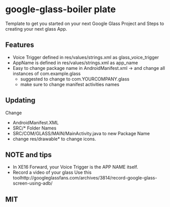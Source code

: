 google-glass-boiler plate
===========

Template to get you started on your next Google Glass Project and Steps to creating your next glass App.

Features
---
- Voice Trigger defined in  res/values/strings.xml as glass_voice_trigger
- AppName is defined in  res/values/strings.xml as app_name
- Easy to change package name in AndroidManifest.xml -> and change all instances of com.example.glass
    - suggested to change to com.YOURCOMPANY.glass
    - make sure to change manifest activities names

Updating
---
Change
- AndroidManifest.XML
- SRC/* Folder Names
- SRC/COM/GLASS/MAIN/MainActivity.java to new Package Name
- change res/drawable* to change icons.

NOTE and tips
---
- In XE16 Forward, your Voice Trigger is the APP NAME itself.
- Record a video of your glass Use this toolhttp://googleglassfans.com/archives/3814/record-google-glass-screen-using-adb/

MIT
---
